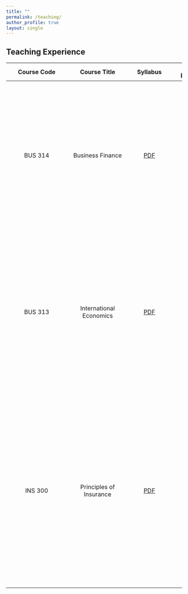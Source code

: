 ```yaml
---
title: ""
permalink: /teaching/
author_profile: true
layout: single
---
```


## Teaching Experience

<div style="width: 95%;">

| <div style="width: 150px; white-space: nowrap;">Course Code</div> | <div style="width: 150px;">Course Title</div> | <div style="width: 100px;">Syllabus</div> | <div style="width: 120px;">Student Evaluation</div> | Description                                                                                                                                                                                             |
| :-----------------------------------------: | :-------------------------------------: | :------------------------: | :----------------------------: | :--------------------------------------------------------------------------------------------------------------------------------------------------------------------------------------------------- |
| BUS 314                                    | Business Finance                       | <div align="center">[PDF](https://hamzaessaidi.github.io/files/SyllabusBUS314.pdf)</div> | <div align="center">[PDF](https://hamzaessaidi.github.io/files/EvalBUS314.pdf)</div> | Introduction to the theory and practice of financial management: analysis and decision making for asset management, capital budgeting, capital structure, and dividend policy. Prerequisite for all other finance courses |
| BUS 313                                    | International Economics                 | <div align="center">[PDF](https://hamzaessaidi.github.io/files/SyllabusBUS313.pdf)</div> | <div align="center">[PDF](https://hamzaessaidi.github.io/files/EvalBUS313.pdf)</div> | International trade, financial flows, and direct investment. Public and private institutions including government policies and capital markets. Emphasis on Asia Pacific issues, with attention to the cultural differences among countries |
| INS 300                                    | Principles of Insurance                  | <div align="center">[PDF](https://hamzaessaidi.github.io/files/SyllabusINS300.pdf)</div> | <div align="center">[PDF](https://hamzaessaidi.github.io/files/EvalINS300.pdf)</div> | Risk management and insurance application to business and personal financial decision-making. Introduction to basic risk management concepts and techniques. Analyze various types of insurance: including life, property, casualty, liability, health, disability, and long-term care. |

</div>

<style>
td, th {
  hyphens: auto; /* Enable hyphenation in table cells */
  vertical-align: middle; /* Vertically center content in cells */
}
</style>

